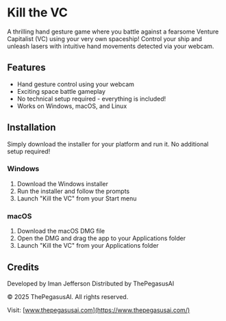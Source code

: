 # Kill the VC

A thrilling hand gesture game where you battle against a fearsome Venture Capitalist (VC) using your very own spaceship! Control your ship and unleash lasers with intuitive hand movements detected via your webcam.

## Features

- Hand gesture control using your webcam
- Exciting space battle gameplay
- No technical setup required - everything is included!
- Works on Windows, macOS, and Linux

## Installation

Simply download the installer for your platform and run it. No additional setup required!

### Windows
1. Download the Windows installer
2. Run the installer and follow the prompts
3. Launch "Kill the VC" from your Start menu

### macOS
1. Download the macOS DMG file
2. Open the DMG and drag the app to your Applications folder
3. Launch "Kill the VC" from your Applications folder

## Credits

Developed by Iman Jefferson
Distributed by ThePegasusAI

© 2025 ThePegasusAI. All rights reserved.

Visit: [www.thepegasusai.com](https://www.thepegasusai.com/)
